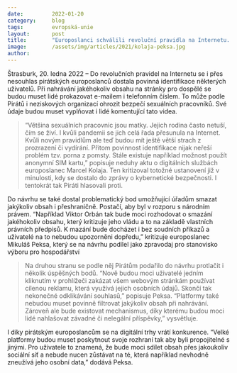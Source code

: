 ```yaml
---
date:         2022-01-20
category:     blog
tags:         evropská-unie
layout:       post
title:        "Europoslanci schválili revoluční pravidla na Internetu. Proti povinné identifikaci se postavili Piráti"
image:        /assets/img/articles/2021/kolaja-peksa.jpg
author:       
---
```


Štrasburk, 20. ledna 2022 – Do revolučních pravidel na Internetu se i přes nesouhlas pirátských europoslanců dostala povinná identifikace některých uživatelů. Při nahrávání jakéhokoliv obsahu na stránky pro dospělé se budou muset lidé prokazovat e-mailem i telefonním číslem. To může podle Pirátů i neziskových organizací ohrozit bezpečí sexuálních pracovníků. Své údaje budou muset vyplňovat i lidé komentující tato videa.

> “Většina sexuálních pracovnic jsou matky. Jejich rodina často netuší, čím se živí. I kvůli pandemii se jich celá řada přesunula na Internet. Kvůli novým pravidlům ale teď budou mít ještě větší strach z prozrazení či vydírání. Přitom povinnost identifikace nijak neřeší problém tzv. porna z pomsty. Stále existuje například možnost použít anonymní SIM kartu,” popisuje neduhy aktu o digitálních službách europoslanec Marcel Kolaja. Ten kritizoval totožné ustanovení již v minulosti, kdy se dostalo do zprávy o kybernetické bezpečnosti. I tentokrát tak Piráti hlasovali proti. 

Do návrhu se také dostal problematický bod umožňující úřadům smazat jakýkoliv obsah i přeshraničně. Postačí, aby byl v rozporu s národním právem. “Například Viktor Orbán tak bude moci rozhodovat o smazání jakéhokoliv obsahu, který kritizuje jeho vládu a to na základě vlastních právních předpisů. K mazání bude docházet i bez soudních příkazů a uživatelé na to nebudou upozorněni dopředu,” kritizuje europoslanec Mikuláš Peksa, který se na návrhu podílel jako zpravodaj pro stanovisko výboru pro hospodářství

> Na druhou stranu se podle něj Pirátům podařilo do návrhu protlačit i několik úspěšných bodů. “Nově budou moci uživatelé jedním kliknutím v prohlížeči zakázat všem webovým stránkám používat cílenou reklamu, která využívá jejich osobních údajů. Skončí tak nekonečné odklikávání souhlasů,” popisuje Peksa. “Platformy také nebudou muset povinně filtrovat jakýkoliv obsah při nahrávání. Zároveň ale bude existovat mechanismus, díky kterému budou moci lidé nahlašovat závadné či nelegální příspěvky,” vysvětluje. 

I díky pirátským europoslancům se na digitální trhy vrátí konkurence. “Velké platformy budou muset poskytnout svoje rozhraní tak aby byli propojitelné s jinými. Pro uživatele to znamená, že bude moci sdílet obsah přes jakoukoliv sociální síť a nebude nucen zůstávat na té, která například nevhodně zneužívá jeho osobní data,” dodává Peksa.
